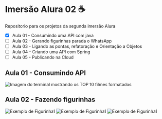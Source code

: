 
# Imersão Alura 02 :coffee:
Repositorio para os projetos da segunda imersão Alura
- [X] Aula 01 - Consumindo uma API com java
- [ ] Aula 02 - Gerando figurinhas parada o WhatsApp
- [ ] Aula 03 - Ligando as pontas, refatoração e Orientação a Objetos 
- [ ] Aula 04 - Criando uma API com Spring
- [ ] Aula 05 - Publicando na Cloud

## Aula 01 - Consumindo API

![Imagem do terminal mostrando os TOP 10 filmes formatados](../Aula01/imgs/terminal-aula01.png)

## Aula 02 - Fazendo figurinhas

![Exemplo de Figurinha1](../Aula02/saida/12%20Angry%20Men.png)
![Exemplo de Figurinha1](../Aula02/saida/The%20Godfather.png)
![Exemplo de Figurinha1](../Aula02/saida/Pulp%20Fiction.png)
